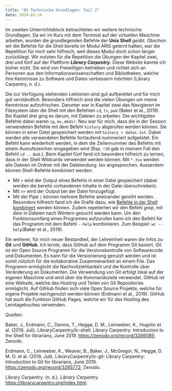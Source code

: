 ```yaml
---
title: "02 Technische Grundlagen: Teil 2"
date: 2024-02-16
---
```


Im zweiten Unterrichtsblock betrachteten wir weitere technische Grundlagen. Da wir im Kurs mit dem Terminal auf der virtuellen Maschine arbeiten, wurden die grundlegenden Befehle der **Unix Shell** geübt. Obschon wir die Befehle für die Shell bereits im Modul ARIS gelernt hatten, war die Repetition für mich sehr hilfreich, weil dieses Modul doch schon länger zurückliegt. Wir nutzten für die Repetition die Übungen der Kapitel zwei, drei und fünf auf der Plattform **_Library Carpentry_**. Diese Website kannte ich bisher nicht. Sie wird von Freiwilligen betrieben und richtet sich an Personen aus den Informationswissenschaften und Bibliotheken, welche ihre Kenntnisse zu Software und Daten verbessern möchten (Library Carpentry, n. d.). 

Die zur Verfügung stehenden Lektionen sind gut aufbereitet und für mich gut verständlich. Besonders hilfreich sind die vielen Übungen um meine Kenntnisse aufzufrischen. Darunter war in Kapitel zwei das Navigieren im Filesystem über die Shell mit den Befehlen `cd`, `ls`, `pwd` (Baker et al., 2019). 
Bei Kapitel drei ging es darum, mit Dateien zu arbeiten. Die wichtigsten Befehle dabei waren `cp`, `mv`, `mkdir`. Neu war für mich, dass die in der Session verwendeten Befehle mit dem Befehl `history` abgerufen werden können. Sie können in einer Datei gespeichert werden mit `history > datei.txt`. Dabei werden alle verwendeten Befehle fortlaufend nummeriert aufgelistet. Ein Befehl kann wiederholt werden, in dem die Zeilennummer des Befehls mit einem Ausrufezeichen eingegeben wird (Bsp. `!39` gab in meinem Fall den Befehl `cd ..` aus.). 
Beim Kapitel fünf fand ich besonders hilfreich zu lernen, dass in der Shell Wildcards verwendet werden können. Mit `*.tsv` werden alle Dateien im Ordner mit der Dateiendung .tsv angesprochen. Ausserdem können Shell-Befehle kombiniert werden:
- Mit `>` wird der Output eines Befehls in einer Datei gespeichert (dabei werden die bereits vorhandenen Inhalte in der Datei überschrieben).
- Mit `>>` wird der Output bei der Datei hinzugefügt.
- Mit der Pipe `|` können mehrere Befehle aneinander gereiht werden.  Besonders hilfreich fand ich die Grafik dazu, wie [Befehle in der Shell kombiniert](https://librarycarpentry.org/lc-shell/fig/redirects-and-pipes.png) werden können. 
Zudem repetierten wir den Befehl _grep_, mit dem in Dateien nach Wörtern gesucht werden kann. Um den Funktionsumfang eines Programms aufzurufen kann ich den Befehl für das Programm mit dem Befehl `--help` kombinieren. Zum Beispiel: `wc --help`(Baker et al., 2019).

Ein weiterer, für mich neuer Bestandteil, der Lehreinheit waren die Infos zu **Git** und **GitHub**. Ich lernte, dass GitHub auf dem Programm Git basiert. Git ist ein Open Source Programm für die Versionskontrolle von Softwarecode und Dokumenten. Es kann für die Versionierung genutzt werden und ist somit nützlich für die kollaborative Zusammenarbeit an einem File. Das Programm ermöglicht die Nachvollziehbarkeit und die Kontrolle über Veränderung an Dokumenten. Die Verwendung von Git erfolgt lokal auf der eigenen Maschine und wird über die Kommandozeile verwendet. GitHub ist eine Website, welche das Hosting und Teilen von Git Repositories ermöglicht. Auf GitHub finden sich viele Open Source Projekte, welche für eigene Projekte nachgenutzt werden können (Erdmann et al., 2019). GitHub hat auch die Funktion GitHub Pages, welche wir für das Hosting des Lerntagebuches verwenden. 

Quellen: 

Baker, J., Erdmann, C., Dennis, T., Heggø, D. M., Leinweber, K., Hugolio et al. (2019, Juli). LibraryCarpentry/lc-shell: Library Carpentry: Introduction to the Shell for librarians, June 2019. https://zenodo.org/record/3266085; Zenodo.

Erdmann, C., Leinweber, K., Weaver, B., Baker, J., McGregor, N., Heggø, D. M. O. et al. (2019, Juli). LibraryCarpentry/lc-git: Library Carpentry: Introduction to Git for librarians, June 2019. https://zenodo.org/record/3265772; Zenodo.

Library Carpentry. (n. d.). _Library Carpentry_. https://librarycarpentry.org/index.html.

